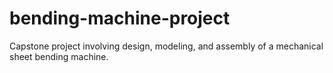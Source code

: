 # bending-machine-project
Capstone project involving design, modeling, and assembly of a mechanical sheet bending machine.
